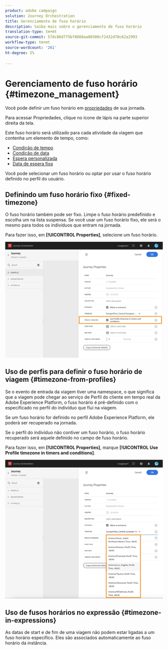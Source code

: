```yaml
---
product: adobe campaign
solution: Journey Orchestration
title: Gerenciamento de fuso horário
description: Saiba mais sobre o gerenciamento de fuso horário
translation-type: tm+mt
source-git-commit: 57dc86d775bf8860aa09300cf2432d70c62a2993
workflow-type: tm+mt
source-wordcount: '261'
ht-degree: 2%

---
```




# Gerenciamento de fuso horário {#timezone_management}

Você pode definir um fuso horário em [propriedades](../building-journeys/changing-properties.md) de sua jornada.

Para acessar Propriedades, clique no ícone de lápis na parte superior direita da tela.

Este fuso horário será utilizado para cada atividade da viagem que contenha um elemento de tempo, como:

* [Condição de tempo](../building-journeys/condition-activity.md#time_condition)
* [Condição de data](../building-journeys/condition-activity.md#date_condition)
* [Espera personalizada](../building-journeys/wait-activity.md#custom)
* [Data de espera fixa](../building-journeys/wait-activity.md#fixed_date)

Você pode selecionar um fuso horário ou optar por usar o fuso horário definido no perfil do usuário.

## Definindo um fuso horário fixo {#fixed-timezone}

O fuso horário também pode ser fixo. Limpe o fuso horário predefinido e escolha um na lista suspensa. Se você usar um fuso horário fixo, ele será o mesmo para todos os indivíduos que entram na jornada.

Para fazer isso, em **[!UICONTROL Properties]**, selecione um fuso horário.

![](../assets/journey73.png)

## Uso de perfis para definir o fuso horário de viagem {#timezone-from-profiles}

Se o evento de entrada da viagem tiver uma namespace, o que significa que a viagem pode chegar ao serviço de Perfil do cliente em tempo real da Adobe Experience Platform, o fuso horário é pré-definido com o especificado no perfil do indivíduo que flui na viagem.

Se um fuso horário for definido no perfil Adobe Experience Platform, ele poderá ser recuperado na jornada.

Se o perfil do indivíduo não contiver um fuso horário, o fuso horário recuperado será aquele definido no campo de fuso horário.

Para fazer isso, em **[!UICONTROL Properties]**, marque **[!UICONTROL Use Profile timezone in timers and conditions]**.

![](../assets/journey72.png)

## Uso de fusos horários no expressão {#timezone-in-expressions}

As datas de start e de fim de uma viagem não podem estar ligadas a um fuso horário específico. Eles são associados automaticamente ao fuso horário da instância.
